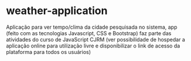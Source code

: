 # weather-application
Aplicação para ver tempo/clima da cidade pesquisada no sistema, app (feito com as tecnologias Javascript, CSS e Bootstrap) faz parte das atividades do curso de JavaScript CJRM (ver possibilidade de hospedar a aplicação online para utilização livre e disponibilizar o link de acesso da plataforma para todos os usuários)
